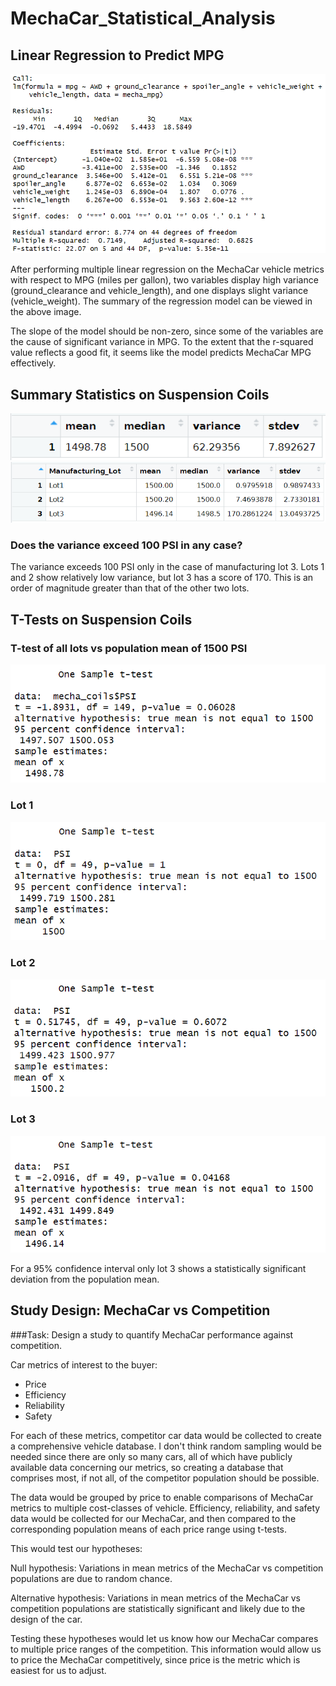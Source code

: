 # MechaCar_Statistical_Analysis
 
## Linear Regression to Predict MPG

![image](/images/linear_reg_mpg.png)

After performing multiple linear regression on the MechaCar vehicle metrics with respect to MPG (miles per gallon), two variables display high variance (ground_clearance and vehicle_length), and one displays slight variance (vehicle_weight). The summary of the regression model can be viewed in the above image.

The slope of the model should be non-zero, since some of the variables are the cause of significant variance in MPG. To the extent that the r-squared value reflects a good fit, it seems like the model predicts MechaCar MPG effectively.

## Summary Statistics on Suspension Coils

![image](/images/coil_sum.png)
![image](/images/lot_sum.png)

### Does the variance exceed 100 PSI in any case?

The variance exceeds 100 PSI only in the case of manufacturing lot 3. Lots 1 and 2 show relatively low variance, but lot 3 has a score of 170. This is an order of magnitude greater than that of the other two lots.

## T-Tests on Suspension Coils

### T-test of all lots vs population mean of 1500 PSI
![image](/images/t_test.png)

### Lot 1
![image](/images/t_test1.png)

### Lot 2
![image](/images/t_test2.png)

### Lot 3
![image](/images/t_test3.png)

For a 95% confidence interval only lot 3 shows a statistically significant deviation from the population mean.

## Study Design: MechaCar vs Competition

###Task: Design a study to quantify MechaCar performance against competition.

Car metrics of interest to the buyer:
- Price
- Efficiency
- Reliability
- Safety

For each of these metrics, competitor car data would be collected to create a comprehensive vehicle database. I don't think random sampling would be needed since there are only so many cars, all of which have publicly available data concerning our metrics, so creating a database that comprises most, if not all, of the competitor population should be possible.

The data would be grouped by price to enable comparisons of MechaCar metrics to multiple cost-classes of vehicle. Efficiency, reliability, and safety data would be collected for our MechaCar, and then compared to the corresponding population means of each price range using t-tests.

This would test our hypotheses:

Null hypothesis: Variations in mean metrics of the MechaCar vs competition populations are due to random chance.

Alternative hypothesis: Variations in mean metrics of the MechaCar vs competition populations are statistically significant and likely due to the design of the car.

Testing these hypotheses would let us know how our MechaCar compares to multiple price ranges of the competition. This information would allow us to price the MechaCar competitively, since price is the metric which is easiest for us to adjust.

